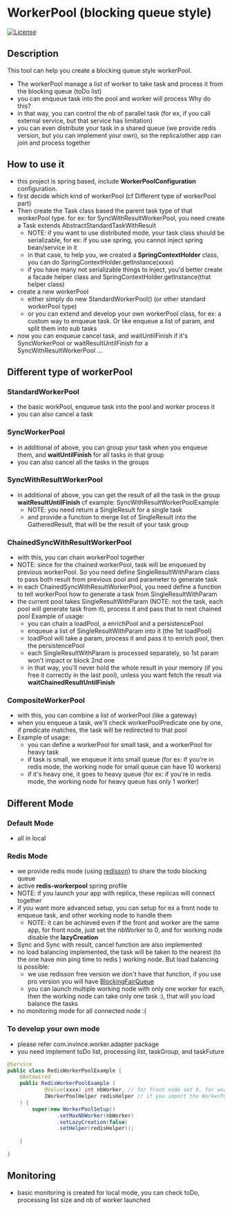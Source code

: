 # WorkerPool (blocking queue style)
[![License](http://img.shields.io/:license-apache-brightgreen.svg)](http://www.apache.org/licenses/LICENSE-2.0.html)

## Description
This tool can help you create a blocking queue style workerPool.
- The workerPool manage a list of worker to take task and process it from the blocking queue (toDo list)
- you can enqueue task into the pool and worker will process
Why do this?  
- in that way, you can control the nb of parallel task (for ex, if you call external service, but that service has limitation)
- you can even distribute your task in a shared queue (we provide redis version, but you can implement your own), so the replica/other app can join and process together

## How to use it
- this project is spring based, include **WorkerPoolConfiguration** configuration.
- first decide which kind of workerPool (cf Different type of workerPool part)
- Then create the Task class based the parent task type of that workerPool type. for ex: for SyncWithResultWorkerPool, you need create a Task extends AbstractStandardTaskWithResult
  * NOTE: if you want to use distributed mode, your task class should be serializable, for ex: if you use spring, you cannot inject spring bean/service in it
  * in that case, to help you, we created a **SpringContextHolder** class, you can do SpringContextHolder.getInstance(xxxx)
  * if you have many not serializable things to inject, you'd better create a facade helper class and SpringContextHolder.getInstance(that helper class)
- create a new workerPool
  * either simply do new StandardWorkerPool<YourTaskClass>() (or other standard workerPool type)
  * or you can extend and develop your own workerPool class, for ex: a custom way to enqueue task. Or like enqueue a list of param, and split them into sub tasks
- now you can enqueue cancel task, and waitUntilFinish if it's SyncWorkerPool or waitResultUntilFinish for a SyncWithResultWorkerPool ...

## Different type of workerPool

### StandardWorkerPool
- the basic workPool, enqueue task into the pool and worker process it
- you can also cancel a task

### SyncWorkerPool
- in additional of above, you can group your task when you enqueue them, and **waitUntilFinish** for all tasks in that group
- you can also cancel all the tasks in the groups

### SyncWithResultWorkerPool
- in additional of above, you can get the result of all the task in the group **waitResultUntilFinish** cf example: SyncWithResultWorkerPoolExample
  * NOTE: you need return a SingleResult for a single task
  * and provide a function to merge list of SingleResult into the GatheredResult, that will be the result of your task group

### ChainedSyncWithResultWorkerPool
- with this, you can chain workerPool together
- NOTE: since for the chained workerPool, task will be enqueued by previous workerPool. So you need define SingleResultWithParam class to pass both result from previous pool and parameter to generate task
- in each ChainedSyncWithResultWorkerPool, you need define a function to tell workerPool how to generate a task from SingleResultWithParam
- the current pool takes SingleResultWithParam (NOTE: not the task, each pool will generate task from it), process it and pass that to next chained pool
Example of usage: 
  - you can chain a loadPool, a enrichPool and a persistencePool
  - enqueue a list of SingleResultWithParam into it (the 1st loadPool)
  - loadPool will take a param, process it and pass it to enrich pool, then the persistencePool
  - each SingleResultWithParam is processed separately, so 1st param won't impact or block 2nd one
  - in that way, you'll never hold the whole result in your memory (if you free it correctly in the last pool), unless you want fetch the result via **waitChainedResultUntilFinish**
  
### CompositeWorkerPool
- with this, you can combine a list of workerPool (like a gateway)
- when you enqueue a task, we'll check workerPoolPredicate one by one, if predicate matches, the task will be redirected to that pool
- Example of usage:
  * you can define a workerPool for small task, and a workerPool for heavy task
  * if task is small, we enqueue it into small queue (for ex: if you're in redis mode, the working node for small queue can have 10 workers)
  * if it's heavy one, it goes to heavy queue (for ex: if you're in redis mode, the working node for heavy queue has only 1 worker)

## Different Mode

### Default Mode
- all in local

### Redis Mode
- we provide redis mode (using [redisson](https://github.com/redisson/redisson)) to share the todo blocking queue
- active **redis-workerpool** spring profile
- NOTE: if you launch your app with replica, these replicas will connect together
- if you want more advanced setup, you can setup for ex a front node to enqueue task, and other working node to handle them
   * NOTE: it can be achieved even if the front and worker are the same app, for front node, just set the nbWorker to 0, and for working node disable the **lazyCreation**
- Sync and Sync with result, cancel function are also implemented
- no load balancing implemented, the task will be taken to the nearest (to the one have min ping time to redis ) working node. But load balancing is possible:
   * we use redisson free version we don't have that function, if you use pro version you will have [BlockingFairQueue](https://github.com/redisson/redisson/wiki/7.-distributed-collections#713-blocking-fair-queue)
   * you can launch multiple working node with only one worker for each, then the working node can take only one task :), that will you load balance the tasks
- no monitoring mode for all connected node :(

### To develop your own mode
- please refer com.invince.worker.adapter package
- you need implement toDo list, processing list, taskGroup, and taskFuture

```java
@Service
public class RedisWorkerPoolExample {
    @Autowired
    public RedisWorkerPoolExample (
            @Value(xxxx) int nbWorker, // for front node set 0, for working node set nb worker you want per working node
            IWorkerPoolHelper redisHelper // if you import the WorkerPoolConfiguration and active the redis-workerpool
    ) {
        super(new WorkerPoolSetup()
                .setMaxNbWorker(nbWorker)
                .setLazyCreation(false)
                .setHelper(redisHelper));
        
    }
    
}

```

## Monitoring
- basic monitoring is created for local mode, you can check toDo, processing list size and nb of worker launched
